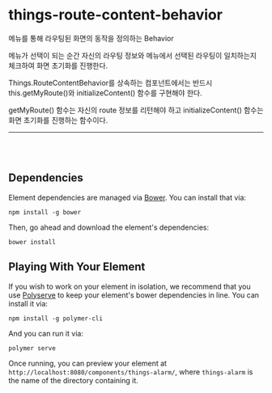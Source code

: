 # things-route-content-behavior

  메뉴를 통해 라우팅된 화면의 동작을 정의하는 Behavior

  메뉴가 선택이 되는 순간 자신의 라우팅 정보와 메뉴에서 선택된 라우팅이 일치하는지 체크하여 화면 초기화를 진행한다.

  Things.RouteContentBehavior를 상속하는 컴포넌트에서는 반드시 this.getMyRoute()와 initializeContent() 함수를 구현해야 한다.

  getMyRoute() 함수는 자신의 route 정보를 리턴해야 하고 initializeContent() 함수는 화면 초기화를 진행하는 함수이다.


*****
</br></br>


## Dependencies

Element dependencies are managed via [Bower](http://bower.io/). You can
install that via:

    npm install -g bower

Then, go ahead and download the element's dependencies:

    bower install

## Playing With Your Element

If you wish to work on your element in isolation, we recommend that you use
[Polyserve](https://github.com/PolymerLabs/polyserve) to keep your element's
bower dependencies in line. You can install it via:

    npm install -g polymer-cli

And you can run it via:

    polymer serve

Once running, you can preview your element at
`http://localhost:8080/components/things-alarm/`, where `things-alarm` is the name of the directory containing it.
